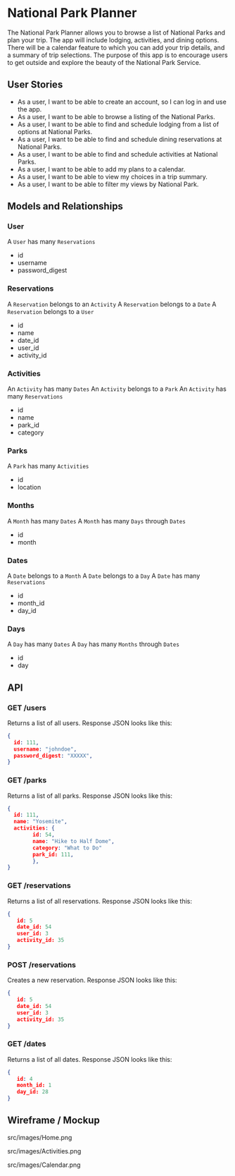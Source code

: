 # National Park Planner

The National Park Planner allows you to browse a list of National Parks and plan your trip. The app will include lodging, activities, and dining options. There will be a calendar feature to which you can add your trip details, and a summary of trip selections. The purpose of this app is to encourage users to get outside and explore the beauty of the National Park Service. 


## User Stories

* As a user, I want to be able to create an account, so I can log in and use the app.
* As a user, I want to be able to browse a listing of the National Parks. 
* As a user, I want to be able to find and schedule lodging from a list of options at National Parks.
* As a user, I want to be able to find and schedule dining reservations at National Parks. 
* As a user, I want to be able to find and schedule activities at National Parks. 
* As a user, I want to be able to add my plans to a calendar. 
* As a user, I want to be able to view my choices in a trip summary. 
* As a user, I want to be able to filter my views by National Park. 


## Models and Relationships

### User

A `User` has many `Reservations`

* id
* username
* password_digest

### Reservations

A `Reservation` belongs to an `Activity`
A `Reservation` belongs to a `Date`
A `Reservation` belongs to a `User`

* id
* name 
* date_id
* user_id
* activity_id

### Activities 
An `Activity` has many `Dates`
An `Activity` belongs to a `Park`
An `Activity` has many `Reservations`

* id 
* name 
* park_id
* category

### Parks 

A `Park` has many `Activities` 

* id
* location

### Months
A `Month` has many `Dates` 
A `Month` has many `Days` through `Dates` 

* id
* month

### Dates
A `Date` belongs to a `Month`
A `Date` belongs to a `Day`
A `Date` has many `Reservations`

* id 
* month_id
* day_id

### Days 
A `Day` has many `Dates`
A `Day` has many `Months` through `Dates`

* id
* day 

## API

### GET /users

Returns a list of all users. Response JSON looks like this:

```json
{ 
  id: 111,
  username: "johndoe",
  password_digest: "XXXXX",
}
```

### GET /parks

Returns a list of all parks. Response JSON looks like this:

```json
{ 
  id: 111,
  name: "Yosemite",
  activities: {
        id: 54, 
        name: "Hike to Half Dome",
        category: "What to Do"
        park_id: 111,
        },
}
```

### GET /reservations

Returns a list of all reservations. Response JSON looks like this:

```json
{ 
   id: 5
   date_id: 54
   user_id: 3
   activity_id: 35
}
```

### POST /reservations 

Creates a new reservation. Response JSON looks like this:

```json
{ 
   id: 5
   date_id: 54
   user_id: 3
   activity_id: 35
}
```

### GET /dates

Returns a list of all dates. Response JSON looks like this:

```json
{ 
   id: 4
   month_id: 1
   day_id: 28
}
```

## Wireframe / Mockup

src/images/Home.png

src/images/Activities.png

src/images/Calendar.png






